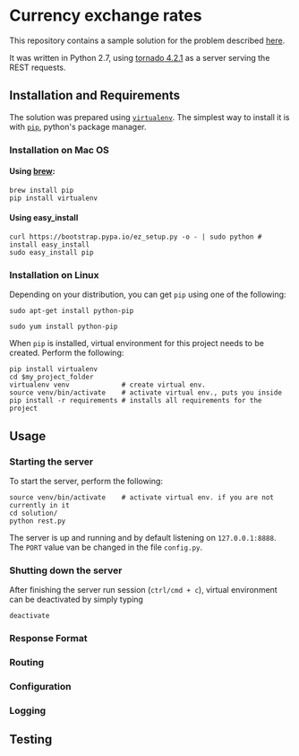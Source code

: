 # Currency exchange rates

This repository contains a sample solution for the problem described [here](https://github.com/haren/developer/tree/master/specification-3).

It was written in Python 2.7, using [tornado 4.2.1](http://www.tornadoweb.org/en/stable/) as a server serving the REST requests.

## Installation and Requirements
The solution was prepared using [`virtualenv`](http://docs.python-guide.org/en/latest/dev/virtualenvs/). The simplest way to install it is with [`pip`](https://pypi.python.org/pypi/pip), python's package manager.

### Installation on Mac OS
#### Using [brew](http://brew.sh/):
```
brew install pip
pip install virtualenv
```
#### Using easy_install
```
curl https://bootstrap.pypa.io/ez_setup.py -o - | sudo python # install easy_install
sudo easy_install pip
```

### Installation on Linux
Depending on your distribution, you can get `pip` using one of the following:
```
sudo apt-get install python-pip

sudo yum install python-pip
```
When `pip` is installed, virtual environment for this project needs to be created. Perform the following:
```
pip install virtualenv
cd $my_project_folder
virtualenv venv             # create virtual env. 
source venv/bin/activate    # activate virtual env., puts you inside
pip install -r requirements # installs all requirements for the project
```

## Usage

### Starting the server

To start the server, perform the following:
```
source venv/bin/activate    # activate virtual env. if you are not currently in it
cd solution/
python rest.py
```

The server is up and running and by default listening on `127.0.0.1:8888`. The `PORT` value van be changed in the file `config.py`.

### Shutting down the server

After finishing the server run session (`ctrl/cmd + c`), virtual environment can be deactivated by simply typing
```
deactivate
```


### Response Format

### Routing

### Configuration

### Logging

## Testing
